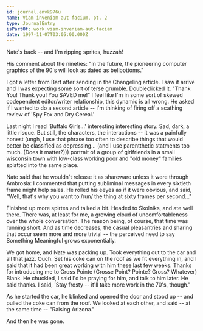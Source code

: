 ```yaml
---
id: journal.envk976u
name: Viam inveniam aut facium, pt. 2
type: JournalEntry
isPartOf: work.viam-inveniam-aut-faciam
date: 1997-11-07T03:05:00.000Z
---
```

Nate's back -- and I'm ripping sprites, huzzah!

His comment about the nineties: "In the future, the pioneering computer graphics of the 90's will look as dated as bellbottoms."

I got a letter from Bart after sending in the Changeling article. I saw it arrive and I was expecting some sort of terse grumble. Doubleclicked it. "Thank You! Thank you! You SAVED me!" I feel like I'm in some sort of skewed codependent editor/writer relationship, this dynamic is all wrong. He asked if I wanted to do a second article -- I'm thinking of firing off a scathing review of 'Spy Fox and Dry Cereal.'

Last night I read 'Buffalo Girls...' interesting interesting story. Sad, dark, a little risque. But still, the characters, the interactions -- it was a painfully honest (ungh, I use that phrase too often to describe things that would better be classified as depressing... (and I use parentthetic statments too much. (Does it matter?))) portrait of a group of girlfriends in a small wisconsin town with low-class working poor and "old money" families splatted into the same place.

Nate said that he wouldn't release it as shareware unless it were through Ambrosia: I commented that putting subliminal messages in every sixtieth frame might help sales. He rolled his eeyes as if it were obvious, and said, "Well, that's why you want to /run/ the thing at sixty frames per second..."

Finished up more spirtes and talked a bit. Headed to Skolniks, and ate well there. There was, at least for me, a growing cloud of uncomfortableness over the whole conversation. The reason being, of course, that time was running short. And as time decreases, the casual pleasantries and sharing that occur seem more and more trivial -- the perceived need to say Something Meaningful grows exponentially.

We got home, and Nate was packing up. Took everything out to the car and all that jazz. Ouch. Set his coke can on the roof as we fit everything in, and I said that it had been great working with him these last few weeks. Thanks for introducing me to Gross Pointe (Grosse Point? Pointe? Gross? Whatever) Blank. He chuckled, I said I'd be praying for him, and talk to him later. He said thanks. I said, 'Stay frosty -- it'll take more work in the 70's, though."

As he started the car, he blinked and opened the door and stood up -- and pulled the coke can from the roof. We looked at each other, and said -- at the same time -- "Raising Arizona."

And then he was gone.
